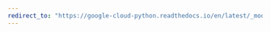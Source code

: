 ```yaml
---
redirect_to: "https://google-cloud-python.readthedocs.io/en/latest/_modules/google/cloud/pubsub_v1/publisher/batch/base.html"
---
```

